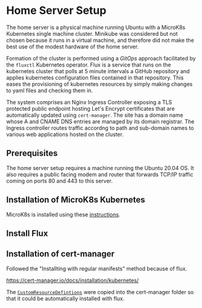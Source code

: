 # Home Server Setup
The home server is a physical machine running Ubuntu with a MicroK8s Kubernetes single machine cluster. Minikube was considered but not chosen because it runs in a virtual machine, and therefore did not make the best use of the modest hardware of the home server. 

Formation of the cluster is performed using a _GitOps_ approach facilitated by the `fluxctl` Kubernetes operator. Flux is a service that runs on the kubernetes cluster that polls at 5 minute intervals a GitHub repository and applies kubernetes configuration files contained in that repository. This eases the provisioning of kubernetes resources by simply making changes to yaml files and checking them in.

The system comprises an Nginx Ingress Controller exposing a TLS protected public endpoint hosting Let's Encrypt certificates that are automatically updated using `cert-manager`. The site has a domain name whose A and CNAME DNS entries are managed by its domain registrar. The Ingress controller routes traffic accordng to path and sub-domain names to various web applications hosted on the cluster.


## Prerequisites
The home server setup requires a machine running the Ubuntu 20.04 OS. It also requires a public facing modem and router that forwards TCP/IP traffic coming on ports 80 and 443 to this server.

## Installation of MicroK8s Kubernetes

MicroK8s is installed using these [instructions](https://ubuntu.com/tutorials/install-a-local-kubernetes-with-microk8s#1-overview).


## Install Flux




## Installation of cert-manager 

Followed the "Installting with regular manifests" method because of flux.

https://cert-manager.io/docs/installation/kubernetes/

The [`CustomResourceDefintions`](https://github.com/jetstack/cert-manager/releases/download/v1.3.1/cert-manager.yaml) were copied into the cert-manager folder so that it could be automatically installed with flux.
